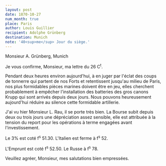 ```yaml
---
layout: post
date: 1870-10-27
num_month: true
place: Paris
author: Louis Guillier
recipient: Adolphe Grünberg
destination: Munich
note: '40<sup>me</sup> Jour du siège.'
---
```


Monsieur A. Grünberg, Munich


Je vous confirme, Monsieur, ma lettre du 26 C<sup>t</sup>.

Pendant deux heures environ aujourd'hui, à en juger par l'éclat des coups de
tonnerre qui partent de nos Forts et retentissent jusqu'au milieu de Paris, nos
plus formidables pièces marines doivent être en jeu, elles cherchent
probablement à empêcher l'installation des batteries des gros canons Krupp qui
sont arrivés depuis deux jours. Nous pouvons heureusement aujourd'hui réduire
au silence cette formidable artillerie.

J'ai vu hier Monsieur L. Rau, il se porte très bien. La Bourse subit depuis
deux ou trois jours une dépréciation assez sensible, elle est attribuée à la
tension du report pour les opérations à terme engagées avant l'investissement.

Le 3% est coté f<sup>s</sup> 51.30. L'Italien est ferme à f<sup>s</sup> 52.

L'Emprunt est coté f<sup>s</sup> 52.50. Le Russe à f<sup>s</sup> 78.

Veuillez agréer, Monsieur, mes salutations bien empressées.
